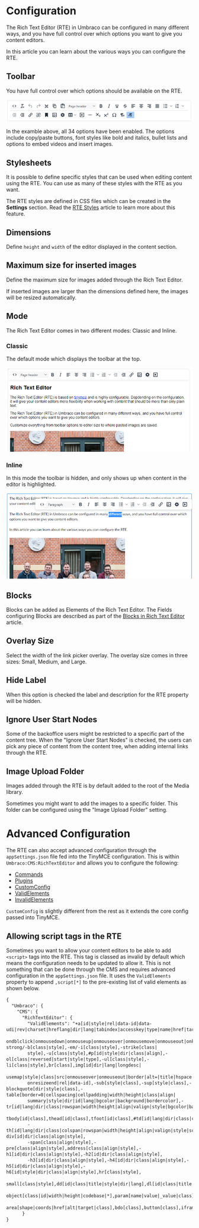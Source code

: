 # Configuration

The Rich Text Editor (RTE) in Umbraco can be configured in many different ways, and you have full control over which options you want to give you content editors.

In this article you can learn about the various ways you can configure the RTE.

## Toolbar

You have full control over which options should be available on the RTE.

![Toolbar: All options enabled](../../built-in-property-editors/rich-text-editor/images/toolbar-full-11.png)

In the examble above, all 34 options have been enabled. The options include copy/paste buttons, font styles like bold and italics, bullet lists and options to embed videos and insert images.

## Stylesheets

It is possible to define specific styles that can be used when editing content using the RTE. You can use as many of these styles with the RTE as you want.

The RTE styles are defined in CSS files which can be created in the **Settings** section. Read the [RTE Styles](rte-styles.md) article to learn more about this feature.

## Dimensions

Define `height` and `width` of the editor displayed in the content section.

## Maximum size for inserted images

Define the maximum size for images added through the Rich Text Editor.

If inserted images are larger than the dimensions defined here, the images will be resized automatically.

## Mode

The Rich Text Editor comes in two different modes: Classic and Inline.

### Classic

The default mode which displays the toolbar at the top.

![RTE Mode: Classic](../../built-in-property-editors/rich-text-editor/images/rte-mode-classic-11.png)

### Inline

In this mode the toolbar is hidden, and only shows up when content in the editor is highlighted.

![Rich Text Editor Inline mode](../../built-in-property-editors/rich-text-editor/images/inline-mode-new.png)

## Blocks

Blocks can be added as Elements of the Rich Text Editor.
The Fields configuring Blocks are described as part of the [Blocks in Rich Text Editor](rte-blocks.md) article.

## Overlay Size

Select the width of the link picker overlay. The overlay size comes in three sizes: Small, Medium, and Large.

## Hide Label

When this option is checked the label and description for the RTE property will be hidden.

## Ignore User Start Nodes

Some of the backoffice users might be restricted to a specific part of the content tree. When the "Ignore User Start Nodes" is checked, the users can pick any piece of content from the content tree, when adding internal links through the RTE.

## Image Upload Folder

Images added through the RTE is by default added to the root of the Media library.

Sometimes you might want to add the images to a specific folder. This folder can be configured using the "Image Upload Folder" setting.

# Advanced Configuration

The RTE can also accept advanced configuration through the `appSettings.json` file fed into the TinyMCE configuration. This is within `Umbraco:CMS:RichTextEditor` and allows you to configure the following:

* [Commands](https://www.tiny.cloud/docs/advanced/editor-command-identifiers/#executablecommands)
* [Plugins](https://www.tiny.cloud/docs/configure/integration-and-setup/#plugins)
* [CustomConfig](https://www.tiny.cloud/docs/configure/integration-and-setup/)
* [ValidElements](https://www.tiny.cloud/docs/configure/content-filtering/#valid_elements)
* [InvalidElements](https://www.tiny.cloud/docs/configure/content-filtering/#invalid_elements)

`CustomConfig` is slightly different from the rest as it extends the core config passed into TinyMCE.

## Allowing script tags in the RTE

Sometimes you want to allow your content editors to be able to add `<script>` tags into the RTE. This tag is classed as invalid by default which means the configuration needs to be updated to allow it. This is not something that can be done through the CMS and requires advanced configuration in the `appSettings.json` file. It uses the `ValidElements` property to append `,script[*]` to the pre-existing list of valid elements as shown below.

```
{
  "Umbraco": {
    "CMS": {
      "RichTextEditor": {
        "ValidElements": "+a[id|style|rel|data-id|data-udi|rev|charset|hreflang|dir|lang|tabindex|accesskey|type|name|href|target|title|class|onfocus|onblur|onclick|
        ondblclick|onmousedown|onmouseup|onmouseover|onmousemove|onmouseout|onkeypress|onkeydown|onkeyup],-strong/-b[class|style],-em/-i[class|style],-strike[class|
        style],-u[class|style],#p[id|style|dir|class|align],-ol[class|reversed|start|style|type],-ul[class|style],-li[class|style],br[class],img[id|dir|lang|longdesc|
        usemap|style|class|src|onmouseover|onmouseout|border|alt=|title|hspace|vspace|width|height|align|umbracoorgwidth|umbracoorgheight|onresize|onresizestart|
        onresizeend|rel|data-id],-sub[style|class],-sup[style|class],-blockquote[dir|style|class],-table[border=0|cellspacing|cellpadding|width|height|class|align|
        summary|style|dir|id|lang|bgcolor|background|bordercolor],-tr[id|lang|dir|class|rowspan|width|height|align|valign|style|bgcolor|background|bordercolor],
        tbody[id|class],thead[id|class],tfoot[id|class],#td[id|lang|dir|class|colspan|rowspan|width|height|align|valign|style|bgcolor|background|bordercolor|scope],
        -th[id|lang|dir|class|colspan|rowspan|width|height|align|valign|style|scope],caption[id|lang|dir|class|style],-div[id|dir|class|align|style],
        -span[class|align|style],-pre[class|align|style],address[class|align|style],-h1[id|dir|class|align|style],-h2[id|dir|class|align|style],
        -h3[id|dir|class|align|style],-h4[id|dir|class|align|style],-h5[id|dir|class|align|style],-h6[id|style|dir|class|align|style],hr[class|style],
        small[class|style],dd[id|class|title|style|dir|lang],dl[id|class|title|style|dir|lang],dt[id|class|title|style|dir|lang],
        object[class|id|width|height|codebase|*],param[name|value|_value|class],embed[type|width|height|src|class|*],map[name|class],
        area[shape|coords|href|alt|target|class],bdo[class],button[class],iframe[*],figure,figcaption,video[*],audio[*],picture[*],source[*],canvas[*],script[*]"
      }
}
```

